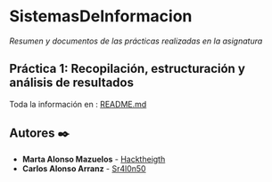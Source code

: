 # SistemasDeInformacion

_Resumen y documentos de las prácticas realizadas en la asignatura_

## Práctica 1: Recopilación, estructuración y análisis de resultados
Toda la información en :
[README.md](https://github.com/Sr4l0n50/SistemasDeInformacion/tree/main/Practica1)


## Autores ✒️


* **Marta Alonso Mazuelos** - [Hacktheigth](https://github.com/hacktheigth)
* **Carlos Alonso Arranz** - [Sr4l0n50](https://github.com/hacktheigth)
